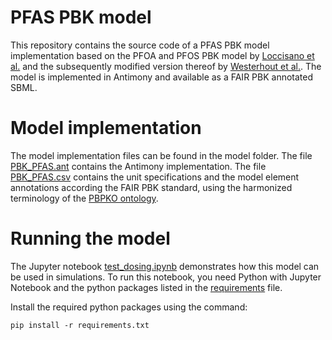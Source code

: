 # PFAS PBK model

This repository contains the source code of a PFAS PBK model implementation based on the PFOA and PFOS PBK model by [Loccisano et al.](https://www.sciencedirect.com/science/article/abs/pii/S0273230010002242?via%3Dihub]) and the subsequently modified version thereof by [Westerhout et al.](https://doi.org/10.1093/toxsci/kfae006). The model is implemented in Antimony and available as a FAIR PBK annotated SBML.

# Model implementation

The model implementation files can be found in the model folder. The file [PBK_PFAS.ant](model/PBK_PFAS.ant) contains the Antimony implementation. The file [PBK_PFAS.csv](model/PBK_PFAS.csv) contains the unit specifications and the model element annotations according the FAIR PBK standard, using the harmonized terminology of the [PBPKO ontology](https://github.com/InSilicoVida-Research-Lab/pbpko).

# Running the model 

The Jupyter notebook [test_dosing.ipynb](notebooks/test_dosing.ipynb) demonstrates how this model can be used in simulations. To run this notebook, you need Python with Jupyter Notebook and the python packages listed in the [requirements](requirements.txt) file.

Install the required python packages using the command:

```
pip install -r requirements.txt
```
